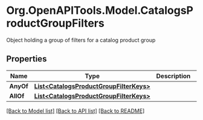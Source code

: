 # Org.OpenAPITools.Model.CatalogsProductGroupFilters
Object holding a group of filters for a catalog product group

## Properties

Name | Type | Description | Notes
------------ | ------------- | ------------- | -------------
**AnyOf** | [**List&lt;CatalogsProductGroupFilterKeys&gt;**](CatalogsProductGroupFilterKeys.md) |  | [optional] 
**AllOf** | [**List&lt;CatalogsProductGroupFilterKeys&gt;**](CatalogsProductGroupFilterKeys.md) |  | [optional] 

[[Back to Model list]](../README.md#documentation-for-models) [[Back to API list]](../README.md#documentation-for-api-endpoints) [[Back to README]](../README.md)

